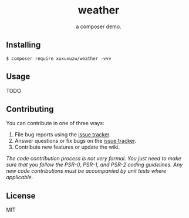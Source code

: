 <h1 align="center"> weather </h1>

<p align="center"> a composer demo.</p>


## Installing

```shell
$ composer require xuxuxuzw/weather -vvv
```

## Usage

TODO

## Contributing

You can contribute in one of three ways:

1. File bug reports using the [issue tracker](https://github.com/xuxuxuzw/weather/issues).
2. Answer questions or fix bugs on the [issue tracker](https://github.com/xuxuxuzw/weather/issues).
3. Contribute new features or update the wiki.

_The code contribution process is not very formal. You just need to make sure that you follow the PSR-0, PSR-1, and PSR-2 coding guidelines. Any new code contributions must be accompanied by unit tests where applicable._

## License

MIT